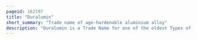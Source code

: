 ```yaml
---
pageid: 162197
title: "Duralumin"
short_summary: "Trade name of age-hardenable aluminium alloy"
description: "Duralumin is a Trade Name for one of the oldest Types of age-hardenable Aluminumcopper Alloys. The Term is a Combination of Drener and Aluminium. Its Use as a Trade Name is obsolete. Today the Term mainly refers to aluminium-copper Alloys designated as the 2000 Series by the international Alloy Designation System used in Aircraft Fabrication as with the 2014 and 2024 Alloys."
---
```


